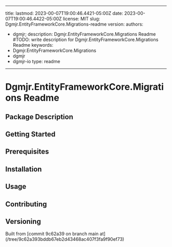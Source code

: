 ---

title:
lastmod: 2023-00-07T19:00:46.4421-05:00Z
date: 2023-00-07T19:00:46.4422-05:00Z
license: MIT
slug: Dgmjr.EntityFrameworkCore.Migrations-readme
version:
authors:
- dgmjr;
description: Dgmjr.EntityFrameworkCore.Migrations Readme #TODO: write description for Dgmjr.EntityFrameworkCore.Migrations Readme
keywords:
- Dgmjr.EntityFrameworkCore.Migrations
- dgmjr
- dgmjr-io
type: readme
------------

# Dgmjr.EntityFrameworkCore.Migrations Readme

<!-- TODO: Write the contents of the Dgmjr.EntityFrameworkCore.Migrations Readme file -->

## Package Description

## Getting Started

## Prerequisites

## Installation

## Usage

## Contributing

## Versioning

Built from [commit 9c62a39 on branch main at]
(/tree/9c62a393bddb67eb2d43468ac407f3fa9f90ef73)
